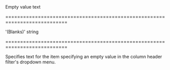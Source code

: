 <!--**
/*-------------------------------------------
    Auto-generated file. Do not modify.
-------------------------------------------

**-->
<!--d-->Empty value text<!--/d-->
===========================================================================
<!--default-->'(Blanks)'<!--/default-->
<!--type-->string<!--/type-->
===========================================================================

<!--shortDescription-->
Specifies text for the item specifying an empty value in the column header filter's dropdown menu.
<!--/shortDescription-->

<!--fullDescription-->

<!--/fullDescription-->